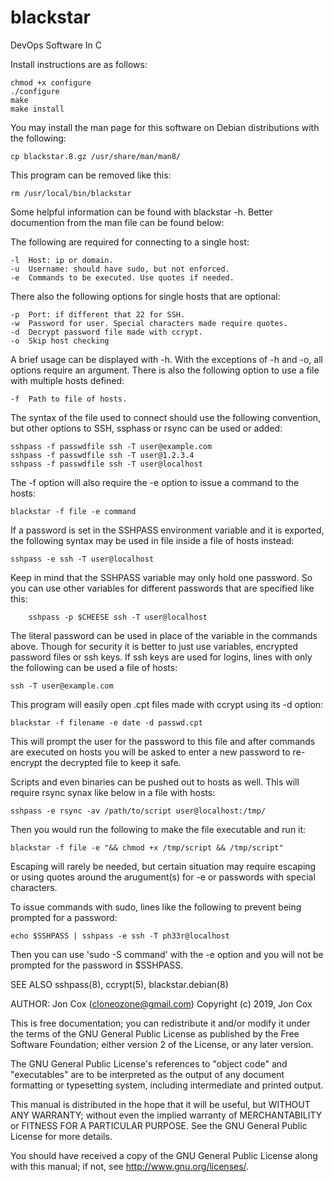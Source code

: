 # blackstar
DevOps Software In C

Install instructions are as follows:

	chmod +x configure
	./configure
	make
	make install

You may install the man page for this software on Debian distributions with the following:

	cp blackstar.8.gz /usr/share/man/man8/

This program can be removed like this:

	rm /usr/local/bin/blackstar

Some helpful information can be found with blackstar -h. Better documention from the man file can be found below:

The following are required for connecting to a single host:

	-l  Host: ip or domain. 
	-u  Username: should have sudo, but not enforced.
	-e  Commands to be executed. Use quotes if needed.

There also the following options for single hosts that are optional:

	-p  Port: if different that 22 for SSH.
	-w  Password for user. Special characters made require quotes.
	-d  Decrypt password file made with ccrypt.
	-o  Skip host checking

A brief usage can be displayed with -h. With the exceptions of -h and -o, all options require an argument. There is also the following option to use a file with multiple hosts defined:

	-f  Path to file of hosts.

The syntax of the file used to connect should use the following convention, but other options to SSH, ssphass or rsync can be used or added:

	sshpass -f passwdfile ssh -T user@example.com
	sshpass -f passwdfile ssh -T user@1.2.3.4
	sshpass -f passwdfile ssh -T user@localhost

The -f option will also require the -e option to issue a command to the hosts:

	blackstar -f file -e command

If a password is set in the SSHPASS environment variable and it is exported, the following syntax may be used in file inside a file of hosts instead:

	sshpass -e ssh -T user@localhost

Keep in mind that the SSHPASS variable may only hold one password. So you can use other variables for different passwords that are specified like this:

        sshpass -p $CHEESE ssh -T user@localhost
	
The literal password can be used in place of the variable in the commands above. Though for security it is better to just use variables, encrypted password files or ssh keys. If ssh keys are used for logins, lines with only the following can be used a file of hosts:

	ssh -T user@example.com

This program will easily open .cpt files made with ccrypt using its -d option: 

	blackstar -f filename -e date -d passwd.cpt

This will prompt the user for the password to this file and after commands are executed on hosts you will be asked to enter a new password to re-encrypt the decrypted file to keep it safe.

Scripts and even binaries can be pushed out to hosts as well. This will require rsync synax like below in a file with hosts:

	sshpass -e rsync -av /path/to/script user@localhost:/tmp/

Then you would run the following to make the file executable and run it:

	blackstar -f file -e "&& chmod +x /tmp/script && /tmp/script"

Escaping will rarely be needed, but certain situation may require escaping or using quotes around the arugument(s) for -e or passwords with special characters.

To issue commands with sudo, lines like the following to prevent being prompted for a password:
 
	echo $SSHPASS | sshpass -e ssh -T ph33r@localhost

Then you can use 'sudo -S command' with the -e option and you will not be prompted for the password in $SSHPASS.

SEE ALSO
sshpass(8), ccrypt(5), blackstar.debian(8) 

AUTHOR:
Jon Cox (cloneozone@gmail.com)
Copyright (c) 2019, Jon Cox

This is free documentation; you can redistribute it and/or
modify it under the terms of the GNU General Public License as
published by the Free Software Foundation; either version 2 of
the License, or any later version.

The GNU General Public License's references to "object code"
and "executables" are to be interpreted as the output of any
document formatting or typesetting system, including
intermediate and printed output.

This manual is distributed in the hope that it will be useful,
but WITHOUT ANY WARRANTY; without even the implied warranty of
MERCHANTABILITY or FITNESS FOR A PARTICULAR PURPOSE.  See the
GNU General Public License for more details.

You should have received a copy of the GNU General Public
License along with this manual; if not, see
<http://www.gnu.org/licenses/>.
